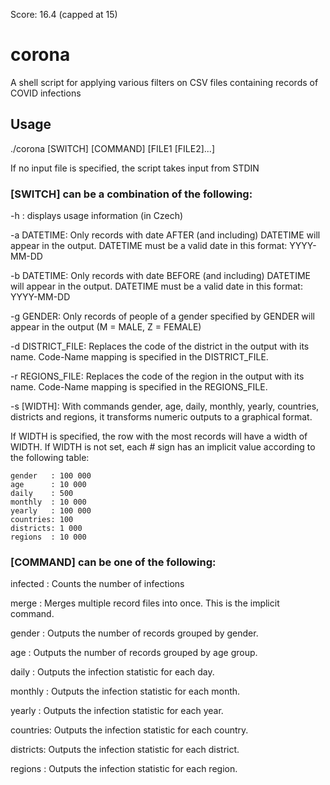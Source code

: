 Score: 16.4 (capped at 15)

# corona
A shell script for applying various filters on CSV files containing records of COVID infections

## Usage

./corona [SWITCH] [COMMAND] [FILE1 [FILE2]...] 

If no input file is specified, the script takes input from STDIN

### [SWITCH] can be a combination of the following:
-h : displays usage information (in Czech) 

-a DATETIME: Only records with date AFTER (and including) DATETIME will appear in the output. DATETIME must be a valid date in this format: YYYY-MM-DD 

-b DATETIME: Only records with date BEFORE (and including) DATETIME will appear in the output. DATETIME must be a valid date in this format: YYYY-MM-DD 

-g GENDER: Only records of people of a gender specified by GENDER will appear in the output (M = MALE, Z = FEMALE) 

-d DISTRICT_FILE: Replaces the code of the district in the output with its name. Code-Name mapping is specified in the DISTRICT_FILE. 

-r REGIONS_FILE: Replaces the code of the region in the output with its name. Code-Name mapping is specified in the REGIONS_FILE. 

-s [WIDTH]: With commands gender, age, daily, monthly, yearly, countries, districts and regions, it transforms numeric outputs to a graphical format. 

If WIDTH is specified, the row with the most records will have a width of WIDTH. If WIDTH is not set, each # sign has an implicit value according to the 
following table: 

    gender   : 100 000 
    age      : 10 000 
    daily    : 500 
    monthly  : 10 000 
    yearly   : 100 000 
    countries: 100 
    districts: 1 000 
    regions  : 10 000 

### [COMMAND] can be one of the following:
infected : Counts the number of infections 

merge    : Merges multiple record files into once. This is the implicit command. 

gender   : Outputs the number of records grouped by gender. 

age      : Outputs the number of records grouped by age group. 

daily    : Outputs the infection statistic for each day. 

monthly  : Outputs the infection statistic for each month. 

yearly   : Outputs the infection statistic for each year. 

countries: Outputs the infection statistic for each country. 

districts: Outputs the infection statistic for each district. 

regions  : Outputs the infection statistic for each region. 
